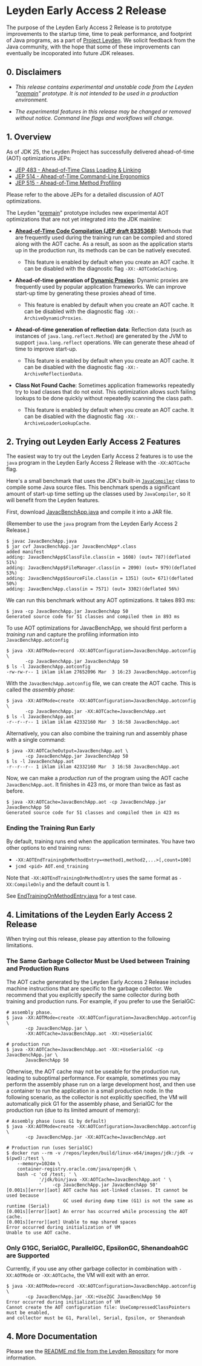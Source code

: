 # Leyden Early Access 2 Release

The purpose of the Leyden Early Access 2 Release is to prototype improvements to
the startup time, time to peak performance, and footprint of Java programs, as a part of 
[Project Leyden](https://openjdk.org/projects/leyden). We solicit feedback from
the Java community, with the hope that some of these improvements can eventually be
incoporated into future JDK releases.

## 0. Disclaimers

- *This release contains experimental and unstable code from the
   Leyden "[premain](https://github.com/openjdk/leyden/blob/premain/)" prototype.
   It is not intended to be used in a production environment.*

- *The experimental features in this release may be changed or removed without notice.
   Command line flags and workflows will change.*

## 1. Overview

As of JDK 25, the Leyden Project has successfully delivered ahead-of-time (AOT)
optimizations JEPs:

- [JEP 483 - Ahead-of-Time Class Loading & Linking](https://openjdk.org/jeps/483)
- [JEP 514 - Ahead-of-Time Command-Line Ergonomics](https://openjdk.org/jeps/514)
- [JEP 515 - Ahead-of-Time Method Profiling](https://openjdk.org/jeps/515)

Please refer to the above JEPs for a detailed discussion of AOT optimizations.

The Leyden "[premain](https://github.com/openjdk/leyden/blob/premain/)" prototype
includes new experimental AOT optimizations that are not yet integrated into the JDK mainline:

- **[Ahead-of-Time Code Compilation (JEP draft 8335368)](https://openjdk.org/jeps/8335368)**: Methods that are frequently used during the training run can be
  compiled and stored along with the AOT cache. As a result, as soon as the application starts up
  in the production run, its methods can be can be natively executed.
  - This feature is enabled by default when you create an AOT cache. It can be disabled with the diagnostic
    flag `-XX:-AOTCodeCaching`.

- **Ahead-of-time generation of [Dynamic Proxies](https://docs.oracle.com/en/java/javase/22/docs/api/java.base/java/lang/reflect/Proxy.html)**:
  Dynamic proxies are frequently used by popular application frameworks. We can improve start-up time by generating these proxies ahead of time.
  - This feature is enabled by default when you create an AOT cache. It can be disabled with the diagnostic
    flag `-XX:-ArchiveDynamicProxies`.

- **Ahead-of-time generation of reflection data**: Reflection data (such as instances of
  `java.lang.reflect.Method`) are generated by the JVM to support `java.lang.reflect` operations. We can
  generate these ahead of time to improve start-up.
  - This feature is enabled by default when you create an AOT cache. It can be disabled with the diagnostic
    flag `-XX:-ArchiveReflectionData`.

- **Class Not Found Cache**: Sometimes application frameworks repeatedly try to load classes that do not exist. This optimization allows such failing lookups to be done quickly without repeatedly scanning the class path.
  - This feature is enabled by default when you create an AOT cache. It can be disabled with the diagnostic
    flag `-XX:-ArchiveLoaderLookupCache`.

## 2. Trying out Leyden Early Access 2 Features

The easiest way to try out the Leyden Early Access 2 features is to use the `java` program in the Leyden Early Access 2 Release with the `-XX:AOTCache` flag.

Here's a small benchmark that uses the JDK's built-in
[`JavaCompiler`](https://docs.oracle.com/en/java/javase/21/docs/api/java.compiler/javax/tools/JavaCompiler.html)
class to compile some Java source files. This benchmark spends a significant amount of start-up time 
setting up the classes used by `JavaCompiler`, so it will benefit from the Leyden features.

First, download [JavacBenchApp.java](test/setup_aot/JavacBenchApp.java) and compile it into a JAR file.

(Remember to use the `java` program from the Leyden Early Access 2 Release.)

```
$ javac JavacBenchApp.java
$ jar cvf JavacBenchApp.jar JavacBenchApp*.class
added manifest
adding: JavacBenchApp$ClassFile.class(in = 1608) (out= 787)(deflated 51%)
adding: JavacBenchApp$FileManager.class(in = 2090) (out= 979)(deflated 53%)
adding: JavacBenchApp$SourceFile.class(in = 1351) (out= 671)(deflated 50%)
adding: JavacBenchApp.class(in = 7571) (out= 3302)(deflated 56%)
```

We can run this benchmark without any AOT optimizations. It takes 893 ms:

```
$ java -cp JavacBenchApp.jar JavacBenchApp 50
Generated source code for 51 classes and compiled them in 893 ms
```

To use AOT optimizations for JavacBenchApp, we should first perform a _training run_ and
capture the profiling information into `JavacBenchApp.aotconfig`

```
$ java -XX:AOTMode=record -XX:AOTConfiguration=JavacBenchApp.aotconfig \
       -cp JavacBenchApp.jar JavacBenchApp 50
$ ls -l JavacBenchApp.aotconfig
-rw-rw-r-- 1 iklam iklam 27652096 Mar  3 16:23 JavacBenchApp.aotconfig
```

With the `JavacBenchApp.aotconfig` file, we can create the AOT cache. This is called the _assembly phase_:

```
$ java -XX:AOTMode=create -XX:AOTConfiguration=JavacBenchApp.aotconfig \
       -cp JavacBenchApp.jar -XX:AOTCache=JavacBenchApp.aot
$ ls -l JavacBenchApp.aot
-r--r--r-- 1 iklam iklam 42332160 Mar  3 16:58 JavacBenchApp.aot
```

Alternatively, you can also combine the training run and assembly phase with a single command:

```
$ java -XX:AOTCacheOutput=JavacBenchApp.aot \
       -cp JavacBenchApp.jar JavacBenchApp 50
$ ls -l JavacBenchApp.aot
-r--r--r-- 1 iklam iklam 42332160 Mar  3 16:58 JavacBenchApp.aot
```

Now, we can make a _production run_ of the program using the AOT cache `JavacBenchApp.aot`. It finishes in 423 ms, or more than twice as fast as
before.

```
$ java -XX:AOTCache=JavacBenchApp.aot -cp JavacBenchApp.jar JavacBenchApp 50
Generated source code for 51 classes and compiled them in 423 ms
```

### Ending the Training Run Early

By default, training runs end when the application terminates.  You have two other options to end training runs:

- `-XX:AOTEndTrainingOnMethodEntry=<method1,method2,...>[,count=100]`
- `jcmd <pid> AOT.end_training`

Note that `-XX:AOTEndTrainingOnMethodEntry` uses the same format as `-XX:CompileOnly` and the default count is 1.

See [EndTrainingOnMethodEntry.java](test/hotspot/jtreg/runtime/cds/appcds/leyden/EndTrainingOnMethodEntry.java) for a test case.

## 4. Limitations of the Leyden Early Access 2 Release

When trying out this release, please pay attention to the following limitations.

### The Same Garbage Collector Must be Used between Training and Production Runs

The AOT cache generated by the Leyden Early Access 2 Release includes machine instructions that are specific to
the garbage collector. We recommend that you explicitly specify the same collector during both
training and production runs. For example, if you prefer to use the SerialGC:

```
# assembly phase.
$ java -XX:AOTMode=create -XX:AOTConfiguration=JavacBenchApp.aotconfig \
       -cp JavacBenchApp.jar \
       -XX:AOTCache=JavacBenchApp.aot -XX:+UseSerialGC

# production run
$ java -XX:AOTCache=JavacBenchApp.aot -XX:+UseSerialGC -cp JavacBenchApp.jar \
       JavacBenchApp 50
```

Otherwise, the AOT cache may not be useable for the production run, leading to suboptimal performance.
For example, sometimes you may perform the assembly phase run on a large development host, and then use
a container to run the application in a small production node. In the following scenario, as the collector
is not explicitly specified, the VM will automatically pick G1 for the assembly phase, and SerialGC for the
production run (due to its limited amount of memory):

```
# Assembly phase (uses G1 by default)
$ java -XX:AOTMode=create -XX:AOTConfiguration=JavacBenchApp.aotconfig \
       -cp JavacBenchApp.jar -XX:AOTCache=JavacBenchApp.aot

# Production run (uses SerialGC)
$ docker run --rm -v /repos/leyden/build/linux-x64/images/jdk:/jdk -v $(pwd):/test \
    --memory=1024m \
    container-registry.oracle.com/java/openjdk \
    bash -c 'cd /test; ' \
            '/jdk/bin/java -XX:AOTCache=JavacBenchApp.aot ' \
            '    -cp JavacBenchApp.jar JavacBenchApp 50'
[0.001s][error][aot] AOT cache has aot-linked classes. It cannot be used because
                     GC used during dump time (G1) is not the same as runtime (Serial)
[0.001s][error][aot] An error has occurred while processing the AOT cache.
[0.001s][error][aot] Unable to map shared spaces
Error occurred during initialization of VM
Unable to use AOT cache.
```

### Only G1GC, SerialGC, ParallelGC, EpsilonGC, ShenandoahGC are Supported

Currently, if you use any other garbage collector in combination with `-XX:AOTMode` or `-XX:AOTCache`, the VM will
exit with an error.

```
$ java -XX:AOTMode=record -XX:AOTConfiguration=JavacBenchApp.aotconfig \
       -cp JavacBenchApp.jar -XX:+UseZGC JavacBenchApp 50
Error occurred during initialization of VM
Cannot create the AOT configuration file: UseCompressedClassPointers must be enabled,
and collector must be G1, Parallel, Serial, Epsilon, or Shenandoah
```

## 4. More Documentation

Please see the [README.md file from the Leyden Repository](https://github.com/openjdk/leyden/blob/premain/README.md) for more information.

